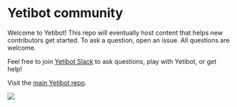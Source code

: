 # Yetibot community

Welcome to Yetibot! This repo will eventually host content that helps new contributors get started. To ask a question, open an issue. All questions are welcome.

Feel free to join [Yetibot Slack](http://slack.yetibot.com/) to ask questions, play with Yetibot, or get help!

Visit the [main Yetibot repo](https://github.com/yetibot/yetibot).

<img src="https://raw.githubusercontent.com/yetibot/yetibot/master/img/yetibot_final.png" />
